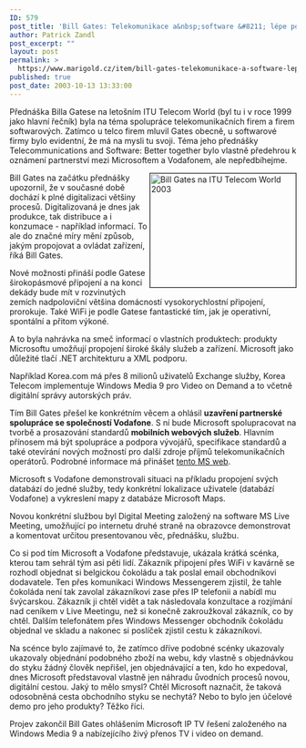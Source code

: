 ```yaml
---
ID: 579
post_title: 'Bill Gates: Telekomunikace a&nbsp;software &#8211; lépe pospolu'
author: Patrick Zandl
post_excerpt: ""
layout: post
permalink: >
  https://www.marigold.cz/item/bill-gates-telekomunikace-a-software-lepe-pospolu
published: true
post_date: 2003-10-13 13:33:00
---
```

<P>Přednáška Billa Gatese na letošním ITU Telecom World (byl tu i v roce 1999 jako hlavní řečník) byla na téma spolupráce telekomunikačních firem a firem softwarových. Zatímco u telco firem mluvil Gates obecně, u softwarové firmy bylo evidentní, že má na mysli tu svoji. Téma jeho přednášky Telecommunications and Software: Better together bylo vlastně předehrou k oznámení partnerství mezi Microsoftem a Vodafonem, ale nepředbíhejme. </P>
<P><IMG height=200 alt="Bill Gates na ITU Telecom World 2003" src="/wp-content/uploads/billgates.jpg" width=256 align=right border=1>Bill Gates na začátku přednášky upozornil, že v současné době dochází k plné digitalizaci většiny procesů. Digitalizovaná je dnes jak produkce, tak distribuce a i konzumace - například informací. To ale do značné míry mění způsob, jakým propojovat a ovládat zařízení, říká Bill Gates. </P>
<P>Nové možnosti přináší podle Gatese širokopásmové připojení a na konci dekády bude mít v rozvinutých zemích nadpoloviční většina domácností vysokorychlostní připojení, prorokuje. Také WiFi je podle Gatese fantastické tím, jak je operativní, spontální a přitom výkoné. </P>
<P>A to byla nahrávka na smeč informací o vlastních produktech: produkty Microsoftu umožňují propojení široké škály služeb a zařízení. Microsoft jako důležité tlačí .NET architekturu a XML podporu. </P>
<P>Například Korea.com má přes 8 milionů uživatelů Exchange služby, Korea Telecom implementuje Windows Media 9 pro Video on Demand a to včetně digitální správy autorských práv. </P>
<P>Tím Bill Gates přešel ke konkrétním věcem a ohlásil <STRONG>uzavření partnerské spolupráce se společností Vodafone</STRONG>. S ní bude Microsoft spolupracovat na tvorbě a prosazování standardů <STRONG>mobilních webových služeb</STRONG>. Hlavním přínosem má být spolupráce a podpora vývojářů, specifikace standardů a také otevírání nových možností pro další zdroje příjmů telekomunikačních operátorů. Podrobné informace má přinášet <A href="http://www.microsoft.com/serviceproviders/mobilewebservices/" target=_blank>tento MS web</A>.</P>
<P>Microsoft s Vodafone demonstrovali situaci na příkladu propojení svých databází do jedné služby, tedy konkrétní lokalizace uživatele (databází Vodafone) a vykreslení mapy z databáze Microsoft Maps. </P>
<P>Novou konkrétní službou byl Digital Meeting založený na software MS Live Meeting, umožňující po internetu druhé straně na obrazovce demonstrovat a komentovat určitou presentovanou věc, přednášku, službu. </P>
<P>Co si pod tím Microsoft a Vodafone představuje, ukázala krátká scénka, kterou tam sehrál tým asi pěti lidí. Zákazník připojení přes WiFi v kavárně se rozhodl objednat si belgickou čokoládu a tak poslal email obchodníkovi dodavatele. Ten přes komunikaci Windows Messengerem zjistil, že tahle čokoláda není tak zavolal zákazníkovi zase přes IP telefonii a nabídl mu švýcarskou. Zákazník ji chtěl vidět a tak následovala konzultace a rozjímání nad ceníkem v Live Meetingu, než si konečně zakroužkoval zákazník, co by chtěl. Dalším telefonátem přes Windows Messenger obchodník čokoládu objednal ve skladu a nakonec si poslíček zjistil cestu k zákazníkovi. </P>
<P>Na scénce bylo zajímavé to, že zatímco dříve podobné scénky ukazovaly ukazovaly objednání podobného zboží na webu, kdy vlastně s objednávkou do styku žádný člověk nepřišel, jen objednávající a ten, kdo ho expedoval, dnes Microsoft představoval vlastně jen náhradu ůvodních procesů novou, digitální cestou. Jaký to mělo smysl? Chtěl Microsoft naznačit, že taková odosobněná cesta obchodního styku se nechytá? Nebo to bylo jen účelové demo pro jeho produkty? Těžko říci. </P>
<P>Projev zakončil Bill Gates ohlášením Microsoft IP TV řešení založeného na Windows Media 9 a nabízejícího živý přenos TV i video on demand.</P>